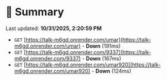 # 📖 Summary
Last updated: **10/31/2025, 2:20:59 PM**

- `GET` [https://talk-m6gd.onrender.com/umar](https://talk-m6gd.onrender.com/umar) - **Down** (191ms)
- `GET` [https://talk-m6gd.onrender.com/9337](https://talk-m6gd.onrender.com/9337) - **Down** (167ms)
- `GET` [https://talk-m6gd.onrender.com/umar920](https://talk-m6gd.onrender.com/umar920) - **Down** (124ms)
